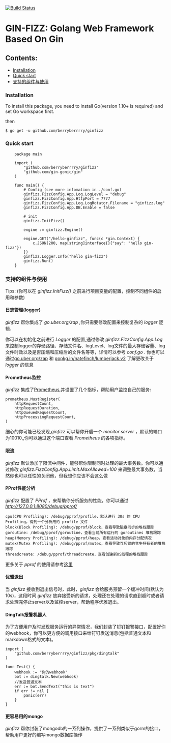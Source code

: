 [![Build Status](https://travis-ci.org/berryberrrry/ginfizz.svg?branch=master)](https://travis-ci.org/berryberrrry/ginfizz)

# GIN-FIZZ: Golang Web Framework Based On Gin

## **Contents:**

* [Installation](#Installation)
* [Quick start](#Quick-start)
* [支持的组件与使用](#支持的组件与使用)

### **Installation**

To install this package, you need to install Go(version 1.10+ is required) and set Go workspace first.

then

```
$ go get -u github.com/berryberrrry/ginfizz
```

### **Quick start**

```
    package main

    import (
        "github.com/berryberrrry/ginfizz"
        "github.com/gin-gonic/gin"
    )

    func main() {
        # Config (see more infomation in ./conf.go)
        ginfizz.FizzConfig.App.Log.LogLevel = "debug"
        ginfizz.FizzConfig.App.HttpPort = 7777
        ginfizz.FizzConfig.App.Log.LogRotator.Filename = "ginfizz.log"
        ginfizz.FizzConfig.App.DB.Enable = false

        # init
        ginfizz.InitFizz()

        engine := ginfizz.Engine()

        engine.GET("/hello-ginfizz", func(c *gin.Context) {
            c.JSON(200, map[string]interface{}{"say": "hello gin-fizz"})
        })
        ginfizz.Logger.Info("hello gin-fizz")
        ginfizz.Run()
    }
```

### **支持的组件与使用**

Tips: (你可以在 *ginfizz.InitFizz()* 之前进行项目变量的配置，控制不同组件的启用和参数)

#### **日志管理(logger)**

*ginfizz* 帮你集成了 *go.uber.org/zap* ,你只需要修改配置来控制复杂的 *logger* 逻辑.

你可以在初始化之前进行 *Logger* 的配置,通过修改 *ginfizz.FizzConfig.App.Log* 来控制logger的存储路径、存储文件名、logLevel、log文件的最大存储容量、log文件时效以及是否压缩和压缩后的文件名等等，详情可以参考 *conf.go* .
你也可以通过[go.uber.org/zap](https://github.com/uber-go/zap) 和 [gopkg.in/natefinch/lumberjack.v2](https://github.com/natefinch/lumberjack) 了解更改关于 *logger* 的信息

#### **Prometheus监控**

*ginfizz* 集成了[Prometheus](https://github.com/prometheus/client_golang),并设置了几个指标，帮助用户监控自己的服务:

```
prometheus.MustRegister(
    httpRequestCount,
    httpRequestDuration,
    httpQueuedRequestCount,
    httpProcessingRequestCount,
)
```

细心的你可能已经发现,*ginfizz* 可以帮你开启一个 *monitor server* ，默认的端口为10010,,你可以通过这个端口查看 *Prometheus* 的各项指标。

#### **限流**

*ginfizz* 默认添加了限流中间件，能够帮你限制同时处理的最大事务数。你可以通过修改 *ginfizz.FizzConfig.App.Limit.MaxAllowed=100* 来调整最大事务数，当然你也可以任性的关闭他，但我想你应该不会这么做

#### **PProf性能分析**

*ginfizz* 配置了 *PProf* ，来帮助你分析服务的性能，你可以通过 *http://127.0.0.1:8080/debug/pprof/*

```
cpu(CPU Profiling): /debug/pprof/profile，默认进行 30s 的 CPU Profiling，得到一个分析用的 profile 文件
block(Block Profiling): /debug/pprof/block，查看导致阻塞同步的堆栈跟踪
goroutine: /debug/pprof/goroutine，查看当前所有运行的 goroutines 堆栈跟踪
heap(Memory Profiling): /debug/pprof/heap，查看活动对象的内存分配情况
mutex(Mutex Profiling): /debug/pprof/mutex，查看导致互斥锁的竞争持有者的堆栈跟踪
threadcreate: /debug/pprof/threadcreate，查看创建新OS线程的堆栈跟踪
```

更多关于 *pprof* 的使用请参考[这里](https://golang.org/pkg/net/http/pprof/)

#### **优雅退出**

当 *ginfizz* 接收到退出信号时，此时，*ginfizz* 会给服务预留一个缓冲时间(默认为10s)，这段时间 *ginfizz* 放弃接受新的请求，处理还在处理的请求直到超时或者请求处理完停止server以及监控server，帮助程序优雅退出。

#### **DingTalk报警机器人**

为了方便用户及时发现服务运行的异常情况，我们封装了钉钉报警接口，配置好你的webhook，你可以更方便的调用接口来给钉钉发送消息(包括普通文本和markdown格式的文本)。

```
import (
    "github.com/berryberrrry/ginfizz/pkg/dingtalk"
)

func Test() {
    webhook := "你的webhook"
    bot := dingtalk.New(webhook)
    //发送普通文本
    err := bot.SendText("this is text")
    if err != nil {
        panic(err)
    }
}
```

#### **更容易用的mongo**
*ginfizz* 帮你封装了mongodb的一系列操作，提供了一系列类似于gorm的接口，帮助用户更好的编写mongo数据库操作